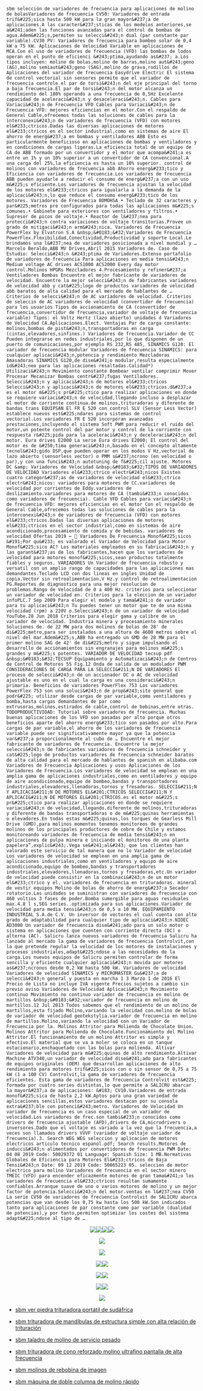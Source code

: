 
```
sbm selección de variadores de frecuencia para aplicaciones de molino de bolasVariadores de frecuencia CV50: Variadores de entrada trif&#225;sica hasta 500 kW para la gran mayor&#237;a de aplicaciones.A las caracter&#237;sticas de los modelos anteriores,se a&#241;aden las funciones avanzadas para el control de bombas de agua.Adem&#225;s,permiten su selecci&#243;n dual (par constante par variable).CV30 PV: Variadores de frecuencia para bombeo solar de 0,4 kW a 75 kW. Aplicaciones de Velocidad Variable en aplicaciones de MCA.Con el uso de variadores de frecuencia (VFD) las bombas de lodos operan en el punto de eficienci &#243;ptima,ayudando as&#237; a.Los tipos incluyen: molino de bolas,molino de barras,molino aut&#243;geno (AG),molino semiaut&#243;geno (SAG),molino de grava,rodillos de Aplicaciones del variador de frecuencia Easydrive Electric El sistema de control vectorial sin sensores permite que el variador de frecuencia controle el par de torsi&#243;n del eje principal del torno a baja frecuencia.El par de torsi&#243;n del motor alcanza un rendimiento del 180% operando a una frecuencia de 0,5Hz Excelente capacidad de aceleraci&#243;n y desaceleraci&#243;n. Cables para Variaci&#243;n de Frecuencia VFD Cables para Variaci&#243;n de Frecuencia VFD: mejores eficiencias en el motor.Con el respaldo de General Cable,ofrecemos todas las soluciones de cables para la interconexi&#243;n de variadores de frecuencia (VFD) con motores el&#233;ctricos.Dadas las diversas aplicaciones de motores el&#233;ctricos en el sector industrial,como en sistemas de aire El ahorro de energ&#237;a en bombas y ventiladores ABB Esto es particularmente beneficioso en aplicaciones de bombas y ventiladores y en condiciones de cargas ligeras.La eficiencia total de un equipo de CA de ABB formado por un convertidor y el motor que acompa&#241;a es entre un 1% y un 10% superior a un convertidor de CA convencional.A una carga del 25%,la eficiencia es hasta un 10% superior. control de molinos con variadores de frecuencia abb Ahorro energ&#233;tico y Eficiencia con variadores de frecuencia.Los variadores de frecuencia ABB pueden ayudarle a reducir el consumo de energ&#237;a con un uso m&#225;s eficiente.Los variadores de frecuencia ajustan la velocidad de los motores el&#233;ctricos para igualarla a la demanda de la aplicaci&#243;n,lo que reduce el consumo energ&#233;tico de los motores. Variadores de Frecuencia BOMOHSA • Teclado de 32 caracteres y par&#225;metros pre configurados para todas las aplicaciones m&#225;s comunes.• Gabinete para exteriores con ventiladores y filtros.• Supresor de picos de voltaje.• Reactor de l&#237;nea para protecci&#243;n contra variaciones de voltaje transitorias.Provee un grado de mitigaci&#243;n arm&#243;nica. Variadores de Frecuencia PowerFlex by Elvatron S.A &nbsp;&#0183;&#32;Variadores de Frecuencia PowerFlex.Flexibilidad,Conectividad,Productividad y soporte Local.Le brindamos una l&#237;nea de variadores posicionada a nivel mundial y … Marcelo Beraldo,ABB MV Drives,Abril 2015 Variadores de. Caso de Estudio: Selecci&#243;n &#243;ptima de Variadores.Extenso portafolio de variadores de frecuencia Para aplicaciones en media tensi&#243;n Medium voltage AC drives ACS1000 ACS2000 Every day motor control.Molinos HPGRs Mezcladores 4.Procesamiento y refiner&#237;a Ventiladores Bombas Encuentre el mejor fabricante de variadores de velocidad. Encuentre la mejor selecci&#243;n de fabricantes variadores de velocidad abb y cat&#225;logo de productos variadores de velocidad abb baratos de alta calidad para el mercado de hablantes de … Criterios de selecci&#243;n de AC variadores de velocidad. Criterios de seleccin de AC variadores de velocidad (convertidor de frecuencia) para los usuarios Tipos de accionamiento de CA (convertidor de frecuencia,convertidor de frecuencia,variador de voltaje de frecuencia variable) Tipos: el Voltz Hertz (lazo abierto) unidades d Variadores de Velocidad CA.Aplicaciones.Elect. Ventajas Par de carga constante: molinos,bombas de pist&#243;n,transportadoras en carga (cintas,elevadores,sinfines.) Variadores de frecuencia.Variador de CC Pueden integrarse en redes industriales,por lo que disponen de un puerto de comunicaciones,por ejemplo RS 232,RS 485, SINAMICS G120: El variador de frecuencia modular Variadores de frecuencia SINAMICS: para cualquier aplicaci&#243;n,potencia y rendimiento Mezcladoras Amasadoras SINAMICS G120,de dise&#241;o modular,resulta especialmente id&#243;neo para las aplicaciones resaltadas.Calidad*) Utilizaci&#243;n Movimiento constante Bombear ventilar comprimir Mover Procesar Mecanizar Bombas centr&#237;fugas Ventiladores. Selecci&#243;n y aplicaci&#243;n de motores el&#233;ctricos Selecci&#243;n y aplicaci&#243;n de motores el&#233;ctricos.d&#237;a es el motor m&#225;s pr&#225;ctico para realizar aplicaciones en donde se requiere variaci&#243;n de velocidad,llegando incluso a desplazar el motor de corriente continua.de molinos,trituradoras y diferente de bandas trans EQUIPSAN El FR E 520 con control SLV (Sensor Less Vector) establece nuevos est&#225;ndares para sistemas de control vectorial.Los variadores FR E 520 incorporan avanzadas prestaciones,incluyendo el sistema Soft PWM para reducir el ruido del motor,un potente control del par motor y control de la corriente con respuesta r&#225;pida para la aceleraci&#243;n y deceleraci&#243;n del motor. Eura drives E2000 La serie Eura drives E2000; El control del motor es de &#250;tima generaci&#243;n,basado en el concepto altamente tecnol&#243;gido DSP,que pueden operar en los modos V Hz,vectorial de lazo abierto (sensorless vector) o PMM s&#237;ncrono (en velocidad o par),y con una funci&#243;n autotuning de f&#225;cil ajuste. Motores DC &amp; Variadores de Velocidad &nbsp;&#0183;&#32;TIPOS DE VARIADORES DE VELOCIDAD Variadores el&#233;ctrico electr&#243;nicos Existen cuatro categor&#237;as de variadores de velocidad el&#233;ctrico electr&#243;nicos: variadores para motores de CC.variadores de velocidad por corrientes de Eddy.variadores de deslizamiento.variadores para motores de CA (tambi&#233;n conocidos como variadores de frecuencia). Cable VFD Cables para variaci&#243;n de frecuencia VFD: mejores eficiencias en el motor Con el respaldo de General Cable,ofrecemos todas las soluciones de cables para la interconexi&#243;n de variadores de frecuencia (VFD) con motores el&#233;ctricos.Dadas las diversas aplicaciones de motores el&#233;ctricos en el sector industrial,como en sistemas de aire acondicionado,procesamiento de comida y de bebidas. variadores de velocidad Ofertas 2019 ← 🥇 Variadores De Frecuencia Monof&#225;sicos &#191;Por qu&#233; es valorado el Variador de Velocidad para Motor Monof&#225;sico AC? Los materiales empleados en su fabricaci&#243;n y las garant&#237;as de los fabricantes,hacen que los variadores de velocidad para motores monof&#225;sicos,sean productos totalmente fiables y seguros. VARIADORES Un Variador de frecuencia robusto y versatil con un amplio rango de capacidades para las aplicaciones mas demandantes.Teclado LCD con dos lineas en ingles Unidad de copia.Vector sin retroalimentacion,V Hz.y control de retroalimentacion PG.Reportes de diagnostico para una mejor resolucion de problemas.Rango de Velocidad de 0 a 400 Hz. criterios para seleccionar un variador de velocidad en. Criterios para la eleccion de un variador infoPLC.7 Sep 2009 Para elegir el modelo y tama&#241;o de variador para tu aplicaci&#243;n Tu puedes tener un motor que te de una misma velocidad (rpm) a 220V o.Selecci&#243;n de un variador de velocidad YouTube.28 Jun 2018 Criterios para elegir gama y calibre de un variador de velocidad. Industria minera y procesamiento minerales Soluciones de. de 22 MW para dos molinos de bolas de 28' de di&#225;metro,para ser instalados a una altura de 4600 metros sobre el nivel del mar.Adem&#225;s,ABB ha entregado un GMD de 28 MW para el primer molino SAG de 42' de di&#225;metro y sigue impulsando el desarrollo de accionamientos sin engranajes para molinos m&#225;s grandes y m&#225;s potentes. VARIADOR DE VELOCIDAD tecsup pdf &nbsp;&#0183;&#32;TECSUP Equipamiento y Automatizaci&#243;n de Centros de Control de Motores 55 Fig.12 Onda de salida de un modulador PWM CONSIDERACIONES DE CARGA PARA LA SELECCI&#211;N DE VARIADORES El proceso de selecci&#243;n de un accionador DC o AC de velocidad ajustable es uno en el cual la carga es una consideraci&#243;n primaria. Beneficios de variadores PowerFlex 753 Los variadores PowerFlex 753 son una soluci&#243;n de prop&#243;sito general que podr&#225; utilizar desde cargas de par variable,como ventiladores y bomba,hasta cargas demandantes de par como extrusoras,molinos,estirados de cable,control de bobinas,entre otras. TODOPRODUCTIVIDAD: Tutorial sobre variadores de frecuencia. Muchas buenas aplicaciones de los VFD son pasadas por alto porque otros beneficios aparte del ahorro energ&#233;tico son pasados por alto.Para cargas de par variable,el ahorro de los variadores de frecuencia variable puede ser significativamente mayor ya que la potencia var&#237;a proporcionalmente al cubo de … Encuentre el mejor fabricante de variadores de frecuencia. Encuentre la mejor selecci&#243;n de fabricantes variadores de frecuencia schneider y cat&#225;logo de productos variadores de frecuencia schneider baratos de alta calidad para el mercado de hablantes de spanish en alibaba.com Variadores de Frecuencia Aplicaciones y usos Aplicaciones de los Variadores de Frecuencia.Los variadores de velocidad se emplean en una amplia gama de aplicaciones industriales,como en ventiladores y equipo de aire acondicionado,equipo de bombeo,bandas y transportadores industriales,elevadores,llenadoras,tornos y fresadoras. SELECCI&#211;N Y APLICACI&#211;N DE MOTORES EL&#201;CTRICOS SELECCI&#211;N Y APLICACI&#211;N DE MOTORES EL&#201;CTRICOS.es el motor m&#225;s pr&#225;ctico para realizar aplicaciones en donde se requiere variaci&#243;n de velocidad,llegando.diferente de molinos,trituradoras y diferente de bandas transportadoras o de m&#225;quinas herramientas o elevadores.En todas estas m&#225;quinas,los torques de Gearless Mill Drive (GMD),para molinos momentos tenemos monitoreos de grandes molinos de los principales productores de cobre de Chile y estamos monitoreando variadores de frecuencia de media tensi&#243;n en aplicaciones de pulpa minera e iniciando el monitoreo de una planta papelera”,explic&#243;.Vega se&#241;al&#243; que los clientes han valorado este servicio de tal manera que no lo Variador de velocidad Los variadores de velocidad se emplean en una amplia gama de aplicaciones industriales,como en ventiladores y equipo de aire acondicionado,equipo de bombeo,bandas y transportadores industriales,elevadores,llenadoras,tornos y fresadoras,etc.Un variador de velocidad puede consistir en la combinaci&#243;n de un motor el&#233;ctrico y el. variadores de frecuencia en trituradoras. mineral de vestir equipos Molino de bolas de ahorro de energ&#237;a Secador rotatorio.Las unidades se suministran con variadores de frecuencia con 460 voltios 3 fases de poder.Bomba sumergible para aguas residuales max.4.8 l s,SEG series..optimizada para sus aplicaciones.Variador de velocidad para media tensi&#243;n de 0,5 a 10 MW. EQUIPAMIENTO INDUSTRIAL S.A.de C.V. Un inversor de vectores el cual cuenta con alto grado de adaptabilidad para cualquier tipo de aplicaci&#243;n.NIDEC AD3000 Un variador de frecuencia dise&#241;ado para un solo motor o sistema en aplicaciones que cuenten con corriente directa (DC) o alterna (AC). Salicru lanza nuevos variadores de frecuencia Salicru ha lanzado al mercado la gama de variadores de frecuencia Controlvit,con la que pretende regular la velocidad de los motores de instalaciones y procesos industriales,adapt&#225;ndose a las necesidades de la carga.Los nuevos equipos de Salicru permiten controlar de forma sencilla y eficiente cualquier aplicaci&#243;n movida por motores as&#237;ncronos desde 0,2 kW hasta 500 kW. Variadores de velocidad Variadores de velocidad SINAMICS y MICROMASTER Gu&#237;a de selecci&#243;n general y puesta en marcha 1 3 Marzo 1 de 2016 El Precio de Lista no incluye IVA vigente Precios sujetos a cambio sin previo aviso Variadores de Velocidad Aplicaci&#243;n Movimiento continuo Movimiento no continuo variador de frecuencia en molino de martillos &nbsp;&#0183;&#32;variador de frecuencia en molino de martillos.12 Jul 2013 Todos sabemos que el rendimiento de un molino de martillos,esta fijado Molino,variando la velocidad con.molino de bolas de variador de velocidad geotekstylia.variador de frecuencia en molino de martillos.Molino,variando la velocidad con un Variador de Frecuencia por la. Molinos Attritor para Molienda de Chocolate Union. Molinos Attritor para Molienda de Chocolate.Funcionamiento del Molino Attritor.El funcionamiento de un molino Attritor es simple y efectivo.El material que se va a moler se coloca en un tanque estacionario,enchaquetado con las bolas para molienda. Altivar Variadores de velocidad para m&#225;quinas de alto rendimiento.Altivar Machine ATV340,un variador de velocidad dise&#241;ado para fabricantes de equipos originales (OEM) que desarrollan aplicaciones de alto rendimiento para motores trif&#225;sicos con o sin sensor de 0,75 a 75 kW (1 a 100 CV) Controlvit,la gama de variadores de frecuencia eficientes. Esta gama de variadores de frecuencia Controlvit est&#225; formada por cuatro series distintas,lo que permite a SALICRU abarcar la mayor&#237;a de aplicaciones: &#183; CV10.Variadores de entrada monof&#225;sica de hasta 2,2 kW.Aptos para una gran variedad de aplicaciones sencillas,estos variadores destacan por su consola extra&#237;ble con potenci&#243;metro. Variadores de Velocidad Un variador de frecuencia es un caso especial de un variador de velocidad.Los variadores de frec.son tambi&#233;n conocidos como drivers de frecuencia ajustable (AFD),drivers de CA,microdrivers o inversores.Dado que el voltaje es variado a la vez que la frecuencia,a veces son llamados drivers VVVF (variador de voltaje variador de frecuencia).3. Search WEG WEG seleccion y aplicacion de motores electricos articulo tecnico espanol.pdf; Search results.Motores de inducci&#243;n alimentados por convertidores de frecuencia PWM Date: 04 08 2019 Code: 50029372 01 Language: Spanish Size: 1 MB.Normativas Globales de Eficiencia para Motores El&#233;ctricos de Baja Tensi&#243;n Date: 09 12 2019 Code: 50065223 05. seleccion de motor electrico para molino Variadores de frecuencia en el sector minero TMEIC (VFD) para encender eficazmente motores de gran tama&#241;o los variadores de frecuencia el&#233;ctricos resultan sumamente confiables.Arranque suave de uno o varios motores de molino y un mejor factor de potencia.Selecci&#243;n del motor.ventas en l&#237;nea CV50 La serie CV50 de variadores de frecuencia Controlvit de SALICRU abarca potencias que van desde los 0,75 kw hasta los 500 kW.Son indicados tanto para aplicaciones de par constante como par variable (dualidad de potencias),y por tanto,permiten optimizar los costes del sistema adapt&#225;ndose al tipo de … 
```

<div align="center">

<a href="https://es-mill.shibang-china.com/github&k=sbm+selecci%C3%B3n+de+variadores+de+frecuencia+para+aplicaciones+de+molino+de+bolas"><img src="https://static.shibang-china.com/es/mill/index.jpg"></a><a href="https://es-mill.shibang-china.com/materials.htmlgithub&k=sbm+selecci%C3%B3n+de+variadores+de+frecuencia+para+aplicaciones+de+molino+de+bolas"><img src="https://static.shibang-china.com/es/mill/materials.jpg"></a><a href="https://es-mill.shibang-china.com/about.htmlgithub&k=sbm+selecci%C3%B3n+de+variadores+de+frecuencia+para+aplicaciones+de+molino+de+bolas"><img src="https://static.shibang-china.com/es/mill/about.jpg"></a><a href="https://es-mill.shibang-china.com/contact.htmlgithub&k=sbm+selecci%C3%B3n+de+variadores+de+frecuencia+para+aplicaciones+de+molino+de+bolas"><img src="https://static.shibang-china.com/es/mill/contact.jpg"></a>

<a href="https://es-mill.shibang-china.com/github&k=sbm+selecci%C3%B3n+de+variadores+de+frecuencia+para+aplicaciones+de+molino+de+bolas"><img src="https://static.shibang-china.com/es/mill/banner.jpg"></a>

<a href="https://swt.shibang-china.com/github&k=sbm+selecci%C3%B3n+de+variadores+de+frecuencia+para+aplicaciones+de+molino+de+bolas"><img src="https://static.shibang-china.com/es/mill/chat.jpg"></a>

<a href="https://es-mill.shibang-china.com/products/vertical-roller-mill.htmlgithub&k=sbm+selecci%C3%B3n+de+variadores+de+frecuencia+para+aplicaciones+de+molino+de+bolas"><img src="https://static.shibang-china.com/es/mill/vertical.jpg"></a><a href="https://es-mill.shibang-china.com/products/raymond-mill.htmlgithub&k=sbm+selecci%C3%B3n+de+variadores+de+frecuencia+para+aplicaciones+de+molino+de+bolas"><img src="https://static.shibang-china.com/es/mill/raymond.jpg"></a>

<a href="https://es-mill.shibang-china.com/products/ultrafine-grinding-mill.htmlgithub&k=sbm+selecci%C3%B3n+de+variadores+de+frecuencia+para+aplicaciones+de+molino+de+bolas"><img src="https://static.shibang-china.com/es/mill/ultrafine.jpg"></a><a href="https://es-mill.shibang-china.com/products/trapezium-grinding-mill.htmlgithub&k=sbm+selecci%C3%B3n+de+variadores+de+frecuencia+para+aplicaciones+de+molino+de+bolas"><img src="https://static.shibang-china.com/es/mill/trapezium.jpg"></a>

<a href="https://es-mill.shibang-china.com/products/ball-mill.htmlgithub&k=sbm+selecci%C3%B3n+de+variadores+de+frecuencia+para+aplicaciones+de+molino+de+bolas"><img src="https://static.shibang-china.com/es/mill/ball.jpg"></a><a href="https://es-mill.shibang-china.com/products/hammer-mill.htmlgithub&k=sbm+selecci%C3%B3n+de+variadores+de+frecuencia+para+aplicaciones+de+molino+de+bolas"><img src="https://static.shibang-china.com/es/mill/hammer.jpg"></a>

<a href="https://swt.shibang-china.com/github&k=sbm+selecci%C3%B3n+de+variadores+de+frecuencia+para+aplicaciones+de+molino+de+bolas"><img src="https://static.shibang-china.com/es/mill/case.jpg"></a>

</div>


* [sbm ver piedra trituradora portátil de sudáfrica](sbm%20ver%20piedra%20trituradora%20port%C3%A1til%20de%20sud%C3%A1frica.md)

* [sbm trituradora de mandíbulas de estructura simple con alta relación de trituración](sbm%20trituradora%20de%20mand%C3%ADbulas%20de%20estructura%20simple%20con%20alta%20relaci%C3%B3n%20de%20trituraci%C3%B3n.md)

* [sbm taladro de molino de servicio pesado](sbm%20taladro%20de%20molino%20de%20servicio%20pesado.md)

* [sbm trituradora de cono reforzado molino ultrafino pantalla de alta frecuencia](sbm%20trituradora%20de%20cono%20reforzado%20molino%20ultrafino%20pantalla%20de%20alta%20frecuencia.md)

* [sbm molinos de rebobina de imagen](sbm%20molinos%20de%20rebobina%20de%20imagen.md)

* [sbm máquina de doble columna de molino rápido](sbm%20m%C3%A1quina%20de%20doble%20columna%20de%20molino%20r%C3%A1pido.md)